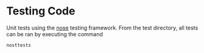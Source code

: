 Testing Code
===================================
Unit tests using the [nose](http://code.google.com/p/python-nose/)
testing framework. From the test directory, all tests can be ran
by executing the command

    nosttests
